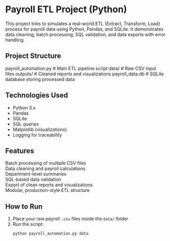 # Payroll ETL Project (Python)

This project tries to simulates a real-world ETL (Extract, Transform, Load) process for payroll data using Python, Pandas, and SQLite. It demonstrates data cleaning, batch processing, SQL validation, and data exports with error handling.

## Project Structure

payroll_automation.py # Main ETL pipeline script
data/ # Raw CSV input files
outputs/ # Cleaned reports and visualizations
payroll_data.db # SQLite database storing processed data

## Technologies Used

- Python 3.x  
- Pandas  
- SQLite  
- SQL queries  
- Matplotlib (visualizations)  
- Logging for traceability  

## Features

Batch processing of multiple CSV files  
Data cleaning and payroll calculations  
Department-level summaries  
SQL-based data validation  
Export of clean reports and visualizations  
Modular, production-style ETL structure  


## How to Run

1. Place your raw payroll `.csv` files inside the `data/` folder  
2. Run the script:  
   ```bash
   python payroll_automation.py data
